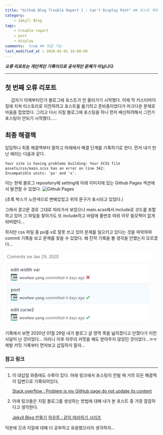 ```yaml
---
title: "Github Blog Trouble Report 1 : Can't Display Post" ## 포스트 제목 
category:       
    - Jekyll Blog
tags:           
    - trouble report
    - post
    - display
comments:  true ## 댓글 기능
last_modified_at : 2020-02-01 16:08:00
---
```


***오류 리포트는 개인적인 기록이므로 공식적인 문체가 아닙니다.***

<hr>

## 첫 번째 오류 리포트

&nbsp;&nbsp;&nbsp;&nbsp; 갑자기 어제부터인가 블로그에 포스트가 안 올라가기 시작했다. 어제 막 커스터마이징에 지쳐 티스토리로 이전하려고 포스트를 옮기려고 준비중이었다가 마크다운 문제로 마음을 접었었다. 그리고 다시 지킬 블로그에 포스팅을 하니 먼저 배신하려해서 그런가 포스팅이 안되기 시작했다.....

## 최종 해결책

답답하니 최종 해결책부터 말하고 아래에서 해결 단계를 기록하기로 한다. 먼저 내가 만난 에러는 다음과 같다.

```
Your site is having problems building: Your SCSS file assets/css/main.scss has an error on line 342: 
Incompatible units: 'px' and 'x'.
```

이는 현재 블로그 repository에 setting에 아래 이미지에 있는 Github Pages 섹션에서 발견할 수 있었다.
![Github Pages](/assets/images/custom/trouble_report.PNG)

(초록 박스가 노란색으로 변해있었고 위의 문구가 표시되고 있었다.)

그래서 경고문 경로 그대로 따라가서 보았으나 main.scss에서 include로 코드를 포함하고 있어 그 파일을 찾아가도 또 include하고 바람에 줄번호 따위 아무 쓸모짝이 없게 되버렸다...

하지만 css 파일 중 px를 x로 잘못 쓰고 있어 문제를 일으키고 있다는 것을 파악하여 commit 기록을 보고 문제를 찾을 수 있었다. 왜 진작 기록을 볼 생각을 안했는지 모르겠다...

![commit log](/assets/images/custom/2020-02-01-commit_기록.PNG)

기록에서 보면 2020년 01월 29일 내가 블로그 글 영역 폭을 넓히겠다고 만졌다가 이런 사달이 난 것이었다... 이러니 이후 아무리 커밋을 해도 받아주지 않았던 것이었다...ㅠㅠ 제발 커밋 기록부터 먼저보고 삽질하지 말자...

### 참고 링크
<hr>

1. 이 대삽질 와중에도 수확이 있다. 아래 링크에서 포스팅이 안될 때 거의 모든 해결책이 답변으로 기록되어있다. 

    [Stack overflow : Problem is my GitHub page do not update its content](https://stackoverflow.com/questions/24713112/problem-is-my-github-page-do-not-update-its-content)

2. 아래 링크들은 지킬 블로그를 생성하는 방법에 대해 내가 본 포스트 중 가장 깔끔하다고 생각한다.

    [Jekyll Blog 만들기](https://xho95.github.io/blog/github/jekyll/git/2016/01/11/Make-a-blog-with-Jekyll.html)
    [하우투 : 같이 따라하기 시리즈](https://devinlife.com/howto/)

덕분에 깃과 지킬에 대해 더 공부하고 유용했으리라 생각하자...